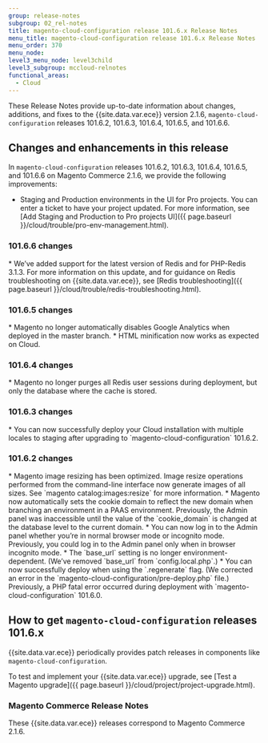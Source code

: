 ```yaml
---
group: release-notes
subgroup: 02_rel-notes
title: magento-cloud-configuration release 101.6.x Release Notes
menu_title: magento-cloud-configuration release 101.6.x Release Notes
menu_order: 370
menu_node:
level3_menu_node: level3child
level3_subgroup: mccloud-relnotes
functional_areas:
  - Cloud
---
```


These Release Notes provide up-to-date information about changes, additions, and fixes to the {{site.data.var.ece}} version 2.1.6, `magento-cloud-configuration` releases 101.6.2, 101.6.3, 101.6.4, 101.6.5, and 101.6.6.

## Changes and enhancements in this release

In `magento-cloud-configuration` releases 101.6.2, 101.6.3, 101.6.4, 101.6.5, and 101.6.6 on Magento Commerce 2.1.6, we provide the following improvements:

* Staging and Production environments in the UI for Pro projects. You can enter a ticket to have your project updated. For more information, see [Add Staging and Production to Pro projects UI]({{ page.baseurl }}/cloud/trouble/pro-env-management.html).

### 101.6.6 changes

<!--- MAGECLOUD-1005 -->* We’ve added support for the latest version of Redis and for PHP-Redis 3.1.3. For more information on this update, and for guidance on Redis troubleshooting on {{site.data.var.ece}}, see [Redis troubleshooting]({{ page.baseurl }}/cloud/trouble/redis-troubleshooting.html).

### 101.6.5 changes

<!--- MAGECLOUD-870 -->* Magento no longer automatically disables Google Analytics when deployed in the master branch.

<!--- MAGECLOUD-860 -->* HTML minification now works as expected on Cloud.

### 101.6.4 changes

<!--- MAGECLOUD-792 -->* Magento no longer purges all Redis user sessions during deployment, but only the database where the cache is stored.

### 101.6.3 changes

<!--- MAGECLOUD-771 -->* You can now successfully deploy your Cloud installation with multiple locales to staging after upgrading to `magento-cloud-configuration` 101.6.2.

### 101.6.2 changes

<!--- MAGECLOUD-762 -->* Magento image resizing has been optimized. Image resize operations performed from the command-line interface now generate images of all sizes. See `magento catalog:images:resize` for more information.


<!--- MAGECLOUD-587 -->* Magento now automatically sets the cookie domain to reflect the new domain when branching an environment in a PAAS environment. Previously, the Admin panel was inaccessible until the value of the `cookie_domain` is changed at the database level to the current domain.

<!--- MAGECLOUD-683 -->* You can now log in to the Admin panel whether you’re in normal browser mode or incognito mode. Previously, you could log in to the Admin panel only when in browser incognito mode.


<!--- MAGECLOUD-614 -->* The `base_url` setting is no longer environment-dependent. (We’ve removed `base_url` from `config.local.php`.)


<!--- MAGECLOUD-717 -->* You can now successfully deploy when using the `.regenerate` flag. (We corrected an error in the `magento-cloud-configuration/pre-deploy.php` file.) Previously, a PHP fatal error occurred during deployment with `magento-cloud-configuration` 101.6.0.

## How to get `magento-cloud-configuration` releases 101.6.x
{{site.data.var.ece}}  periodically provides patch releases in components like `magento-cloud-configuration`.

To test and implement your {{site.data.var.ece}} upgrade, see [Test a Magento upgrade]({{ page.baseurl }}/cloud/project/project-upgrade.html).

### Magento Commerce Release Notes

These {{site.data.var.ece}}  releases correspond to Magento Commerce 2.1.6.
